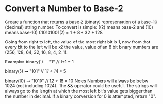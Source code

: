 # Convert a Number to Base-2

Create a function that returns a base-2 (binary) representation of a base-10 (decimal) string number. To convert is simple: ((2) means base-2 and (10) means base-10) 010101001(2) = 1 + 8 + 32 + 128.

Going from right to left, the value of the most right bit is 1, now from that every bit to the left will be x2 the value, value of an 8 bit binary numbers are (256, 128, 64, 32, 16, 8, 4, 2, 1).

Examples
binary(1) ➞ "1"
// 1\*1 = 1

binary(5) ➞ "101"
// 1*1 + 1*4 = 5

binary(10) ➞ "1010"
// 1*2 + 1*8 = 10
Notes
Numbers will always be below 1024 (not including 1024).
The && operator could be useful.
The strings will always go to the length at which the most left bit's value gets bigger than the number in decimal.
If a binary conversion for 0 is attempted, return "0".
